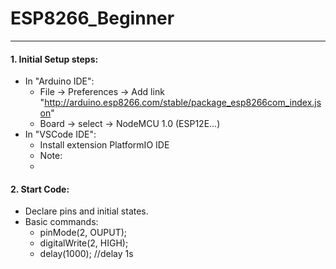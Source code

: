# ESP8266_Beginner
***
#### 1. Initial Setup steps:
* In "Arduino IDE": 
  - File -> Preferences -> Add link "http://arduino.esp8266.com/stable/package_esp8266com_index.json"
  - Board -> select -> NodeMCU 1.0 (ESP12E...)
* In "VSCode IDE": 
  - Install extension PlatformIO IDE
  - Note:
  - 
#### 2. Start Code:
- Declare pins and initial states.
- Basic commands:
  - pinMode(2, OUPUT);
  - digitalWrite(2, HIGH);
  - delay(1000); //delay 1s